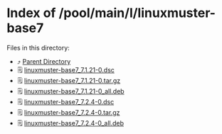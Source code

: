 
# Index of /pool/main/l/linuxmuster-base7
Files in this directory:
- ⤴ [Parent Directory](../)
- 🗒 [linuxmuster-base7_7.1.21-0.dsc](linuxmuster-base7_7.1.21-0.dsc)
- 🗒 [linuxmuster-base7_7.1.21-0.tar.gz](linuxmuster-base7_7.1.21-0.tar.gz)
- 🗒 [linuxmuster-base7_7.1.21-0_all.deb](linuxmuster-base7_7.1.21-0_all.deb)
- 🗒 [linuxmuster-base7_7.2.4-0.dsc](linuxmuster-base7_7.2.4-0.dsc)
- 🗒 [linuxmuster-base7_7.2.4-0.tar.gz](linuxmuster-base7_7.2.4-0.tar.gz)
- 🗒 [linuxmuster-base7_7.2.4-0_all.deb](linuxmuster-base7_7.2.4-0_all.deb)
